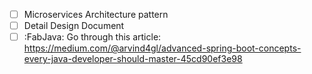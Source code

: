 - [ ] Microservices Architecture pattern
- [ ] Detail Design Document
- [ ] :FabJava: Go through this article: https://medium.com/@arvind4gl/advanced-spring-boot-concepts-every-java-developer-should-master-45cd90ef3e98